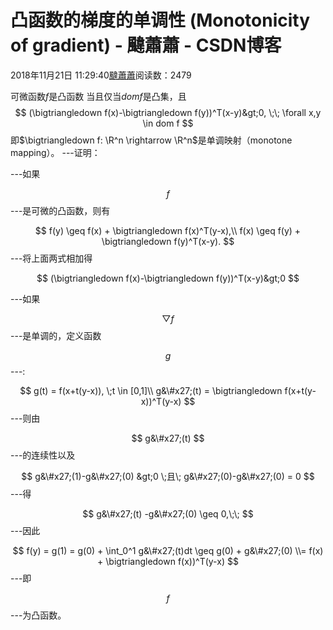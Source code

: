
# 凸函数的梯度的单调性 (Monotonicity of gradient) - 颹蕭蕭 - CSDN博客


2018年11月21日 11:29:40[颹蕭蕭](https://me.csdn.net/itnerd)阅读数：2479


可微函数$f$是凸函数 当且仅当$domf$是凸集，且
$$
(\bigtriangledown f(x)-\bigtriangledown f(y))^T(x-y)&gt;0, \;\; \forall x,y \in dom f
$$
即$\bigtriangledown f: \R^n \rightarrow \R^n$是单调映射（monotone mapping）。
---证明：

---如果

$$
f
$$
---是可微的凸函数，则有

$$
f(y) \geq f(x) + \bigtriangledown f(x)^T(y-x),\\ f(x) \geq f(y) + \bigtriangledown f(y)^T(x-y).
$$
---将上面两式相加得

$$
(\bigtriangledown f(x)-\bigtriangledown f(y))^T(x-y)&gt;0
$$

---如果

$$
\bigtriangledown f
$$
---是单调的，定义函数

$$
g
$$
---:

$$
g(t) = f(x+t(y-x)), \;t \in [0,1]\\ g&\#x27;(t) = \bigtriangledown f(x+t(y-x))^T(y-x)
$$
---则由

$$
g&\#x27;(t)
$$
---的连续性以及

$$
g&\#x27;(1)-g&\#x27;(0) &gt;0 \;且\; g&\#x27;(0)-g&\#x27;(0) = 0
$$
---得

$$
g&\#x27;(t) -g&\#x27;(0) \geq 0,\;\;
$$
---因此

$$
f(y) = g(1) = g(0) + \int_0^1 g&\#x27;(t)dt \geq g(0) + g&\#x27;(0) \\= f(x) + \bigtriangledown f(x))^T(y-x)
$$
---即

$$
f
$$
---为凸函数。


